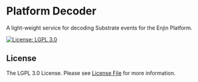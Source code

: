 # Platform Decoder

A light-weight service for decoding Substrate events for the Enjin Platform.

[![License: LGPL 3.0](https://img.shields.io/badge/license-LGPL_3.0-purple)](https://opensource.org/license/lgpl-3-0/)

## License

The LGPL 3.0 License. Please see [License File](LICENSE) for more information.
